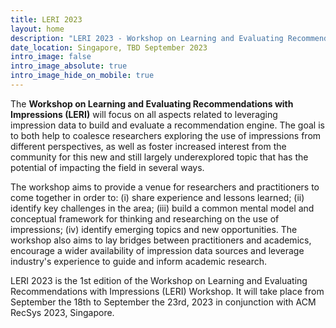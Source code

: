 ```yaml
---
title: LERI 2023
layout: home
description: "LERI 2023 - Workshop on Learning and Evaluating Recommendations with Impressions"
date_location: Singapore, TBD September 2023
intro_image: false
intro_image_absolute: true
intro_image_hide_on_mobile: true
---
```


The **Workshop on Learning and Evaluating Recommendations with Impressions (LERI)** will focus on all aspects related to leveraging impression data to build and evaluate a recommendation engine. The goal is to both help to coalesce researchers exploring the use of impressions from different perspectives, as well as foster increased interest from the community for this new and still largely underexplored topic that has the potential of impacting the field in several ways. 

The workshop aims to provide a venue for researchers and practitioners to come together in order to: (i) share experience and lessons learned; (ii) identify key challenges in the area; (iii) build a common mental model and conceptual framework for thinking and researching on the use of impressions; (iv) identify emerging topics and new opportunities. The workshop also aims to lay bridges between practitioners and academics, encourage a wider availability of impression data sources and leverage industry's experience to guide and inform academic research. 

LERI 2023 is the 1st edition of the Workshop on Learning and Evaluating Recommendations with Impressions (LERI) Workshop. It will take place from September the 18th to September the 23rd, 2023 in conjunction with ACM RecSys 2023, Singapore.
